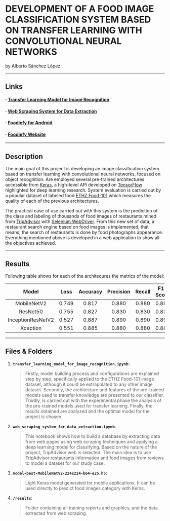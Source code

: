 # DEVELOPMENT OF A FOOD IMAGE CLASSIFICATION SYSTEM BASED ON TRANSFER LEARNING WITH CONVOLUTIONAL NEURAL NETWORKS
by Alberto Sánchez López

----

## Links

#### · [Transfer Learning Model for Image Recognition](https://nbviewer.jupyter.org/github/sanxlop/tfm_etsit/blob/master/transfer_learning_model_for_image_recognition.ipynb)
#### · [Web Scraping System for Data Extraction](https://nbviewer.jupyter.org/github/sanxlop/tfm_etsit/blob/master/web_scraping_system_for_data_extraction.ipynb)
#### · [Foodiefy for Android](https://play.google.com/store/apps/details?id=com.phonegap.foodiefy)
#### · [Foodiefy Website](https://foodiefy.herokuapp.com)

----

## Description

The main goal of this project is developing an image classification system based on transfer learning with convolutional neural networks, focused on object recognition. Are employed several pre-trained architectures accessible from [Keras](https://keras.io/), a high-level API developed on [TensorFlow](https://www.tensorflow.org/) highlighted for deep learning research. System evaluation is carried out by a popular dataset of labeled food [ETHZ Food-101](https://www.vision.ee.ethz.ch/datasets_extra/food-101/) which measures the quality of each of the previous architectures.

The practical case of use carried out with this system is the prediction of the class and labeling of thousands of food images of restaurants mined from [TripAdvisor](https://www.tripadvisor.es/) with [Selenium WebDriver](https://www.seleniumhq.org/projects/webdriver/). From this new set of data, a restaurant search engine based on food images is implemented, that means, the search of restaurants is done by food photographs appearance. Everything mentioned above is developed in a web application to show all the objectives achieved.

----

## Results

Following table shows for each of the architecures the metrics of the model:

| Model | Loss | Accuracy | Precision | Recall | F1-Score |
| :---: | :---: | :---: | :---: | :---: | :---: |
| MobileNetV2 | 0.749 | 0.817 | 0.880 | 0.880 | 0.880 |
| ResNet50 | 0.755 | 0.827 | 0.830 | 0.830 | 0.830 |
| InceptionResNetV2 | 0.527 | 0.887 | 0.890 | 0.890 | 0.890 |
| Xception | 0.551 | 0.885 | 0.880 | 0.880 | 0.880 |

----

## Files & Folders

1. __`transfer_learning_model_for_image_recognition.ipynb`__:
      > Firstly, model building process and configurations are explained step by step, specifically applied to the ETHZ Food-101 image dataset, although it could be extrapolated to any other image dataset. Secondly, the architecture and features of the pre-trained models used to transfer knowledge are presented to our classifier. Thirdly, is carried out with the experimental phase the analysis of the pre-trained models used for transfer learning.
Finally, the results obtained are analyzed and the optimal model for the project is chosen.
      
2. __`web_scraping_system_for_data_extraction.ipynb`__:
      > This notebook shows how to build a database by extracting data from web pages using web scraping techniques and applying a deep learning model for classifying. Based on the nature of the project, TripAdvisor web is selected. The main idea is to use TripAdvisor restaurants information and food images from reviews to model a dataset for our study case.
      
3. __`model-best-MobileNetV2-224x224-b64-e25.h5`__:
      > Light Keras model generated for mobile applications. It can be used directly to predict food images category with Keras.

4. __`/results`__:
      > Folder containing all training reports and graphics, and the data extracted from web scraping.
      
       
